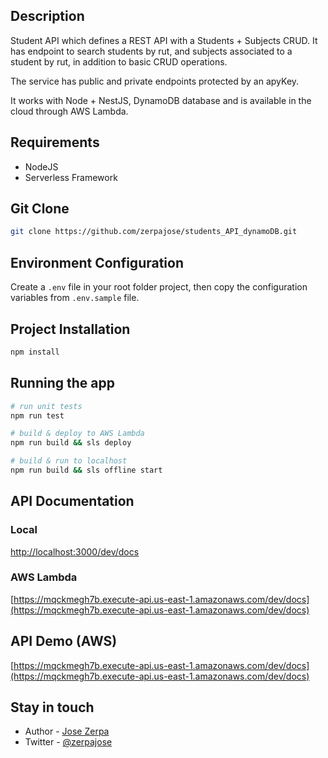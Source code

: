 ## Description

Student API which defines a REST API with a Students + Subjects CRUD. It has endpoint to search students by rut, and subjects associated to a student by rut, in addition to basic CRUD operations.

The service has public and private endpoints protected by an apyKey.

It works with Node + NestJS, DynamoDB database and is available in the cloud through AWS Lambda.

## Requirements

- NodeJS
- Serverless Framework

## Git Clone

```bash
git clone https://github.com/zerpajose/students_API_dynamoDB.git
```

## Environment Configuration

Create a ```.env``` file in your root folder project, then copy the configuration variables from ```.env.sample``` file.

## Project Installation

```bash
npm install
```

## Running the app

```bash
# run unit tests
npm run test

# build & deploy to AWS Lambda
npm run build && sls deploy

# build & run to localhost
npm run build && sls offline start
```

## API Documentation
### Local
[http://localhost:3000/dev/docs](http://localhost:3000/dev/docs)

### AWS Lambda
[https://mqckmegh7b.execute-api.us-east-1.amazonaws.com/dev/docs](https://mqckmegh7b.execute-api.us-east-1.amazonaws.com/dev/docs)

## API Demo (AWS)
[https://mqckmegh7b.execute-api.us-east-1.amazonaws.com/dev/docs](https://mqckmegh7b.execute-api.us-east-1.amazonaws.com/dev/docs)

## Stay in touch

- Author - [Jose Zerpa](https://vincentdev.xyz)
- Twitter - [@zerpajose](https://twitter.com/zerpajose)